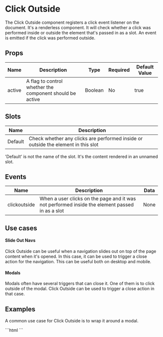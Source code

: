 # Click Outside

The Click Outside component registers a click event listener on the document. It's a renderless component. It will check whether a click was performed inside or outside the element that's passed in as a slot. An event is emitted if the click was performed outside.

## Props

| Name   | Description                                              | Type    | Required | Default Value |
|--------|----------------------------------------------------------|---------|----------|---------------|
| active | A flag to control whether the component should be active | Boolean | No       | true          |

## Slots

| Name    | Description                                                                       |
|---------|-----------------------------------------------------------------------------------|
| Default | Check whether any clicks are performed inside or outside the element in this slot |

<Note>
<p>
    'Default' is not the name of the slot. It's the content rendered in an unnamed slot.
</p>
</Note>

## Events

| Name         | Description                                                                                     | Data |
|--------------|-------------------------------------------------------------------------------------------------|------|
| clickoutside | When a user clicks on the page and it was not performed inside the element passed in as a slot  | None |

## Use cases
#### Slide Out Navs
Click Outside can be useful when a navigation slides out on top of the page content when it's opened. In this case, it can be used to trigger a close action for the navigation. This can be useful both on desktop and mobile.

#### Modals
Modals often have several triggers that can close it. One of them is to click outside of the modal. Click Outside can be used to trigger a close action in that case.

## Examples

A common use case for Click Outside is to wrap it around a modal.

<CodeBlock>
```html
<iridium-click-outside @clickoutside="open = false" :active="open">
    <modal :open="open">
        <!-- Modal Content -->
    </modal>
</iridium-click-outside>
```
</CodeBlock>
